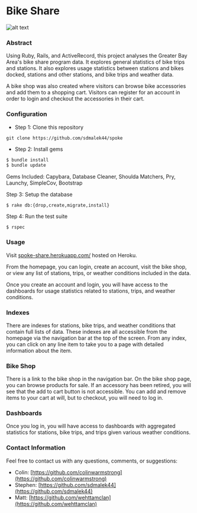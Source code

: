 # Bike Share

![alt text](https://i.imgur.com/4WnR2K7.jpg)

### Abstract

Using Ruby, Rails, and ActiveRecord, this project analyses the Greater Bay Area's bike share program data.  It explores general statistics of bike trips and stations. It also explores usage statistics between stations and bikes docked, stations and other stations, and bike trips and weather data.  

A bike shop was also created where visitors can browse bike accessories and add them to a shopping cart.  Visitors can register for an account in order to login and checkout the accessories in their cart.

### Configuration
* Step 1: Clone this repository

 ```
 git clone https://github.com/sdmalek44/spoke
 ```

* Step 2: Install gems
```ruby
$ bundle install
$ bundle update
```
Gems Included: Capybara, Database Cleaner, Shoulda Matchers, Pry, Launchy, SimpleCov, Bootstrap

Step 3: Setup the database

```
$ rake db:{drop,create,migrate,install}
```

Step 4: Run the test suite

```
$ rspec
```

### Usage

Visit [spoke-share.herokuapp.com/](http://spoke-share.herokuapp.com/) hosted on Heroku.  

From the homepage, you can login, create an account, visit the bike shop, or view any list of stations, trips, or weather conditions included in the data.

Once you create an account and login, you will have access to the dashboards for usage statistics related to stations, trips, and weather conditions.

### Indexes

There are indexes for stations, bike trips, and weather conditions that contain full lists of data.  These indexes are all accessible from the homepage via the navigation bar at the top of the screen.  From any index, you can click on any line item to take you to a page with detailed information about the item.

### Bike Shop

There is a link to the bike shop in the navigation bar.  On the bike shop page, you can browse products for sale.  If an accessory has been retired, you will see that the add to cart button is not accessible.  You can add and remove items to your cart at will, but to checkout, you will need to log in.

### Dashboards

Once you log in, you will have access to dashboards with aggregated statistics for stations, bike trips, and trips given various weather conditions.

### Contact Information

Feel free to contact us with any questions, comments, or suggestions:
* Colin: [https://github.com/colinwarmstrong](https://github.com/colinwarmstrong)
* Stephen: [https://github.com/sdmalek44](https://github.com/sdmalek44)
* Matt: [https://github.com/wehttamclan](https://github.com/wehttamclan)
